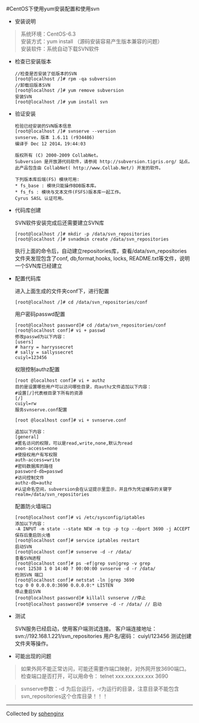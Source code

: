 #CentOS下使用yum安装配置和使用svn

*    安装说明

>	系统环境：CentOS-6.3  
>	安装方式：yum install （源码安装容易产生版本兼容的问题）   
>	安装软件：系统自动下载SVN软件 

*	检查已安装版本

		//检查是否安装了低版本的SVN  
		[root@localhost /]# rpm -qa subversion    
		//卸载旧版本SVN  
		[root@localhost /]# yum remove subversion  
		安装SVN  
		[root@localhost /]# yum install svn  

*	验证安装 

		检验已经安装的SVN版本信息   
		[root@localhost /]# svnserve --version   
		svnserve，版本 1.6.11 (r934486)   
		编译于 Dec 12 2014，19:44:03   

		版权所有 (C) 2000-2009 CollabNet。   
		Subversion 是开放源代码软件，请参阅 http://subversion.tigris.org/ 站点。   
		此产品包含由 CollabNet( http://www.Collab.Net/) 开发的软件。   

		下列版本库后端(FS) 模块可用: 
		* fs_base : 模块只能操作BDB版本库。 
		* fs_fs : 模块与文本文件(FSFS)版本库一起工作。 
		Cyrus SASL 认证可用。 

*	代码库创建 

	SVN软件安装完成后还需要建立SVN库 

		[root@localhost /]# mkdir -p /data/svn_repositories
		[root@localhost /]# svnadmin create /data/svn_repositories

	执行上面的命令后，自动建立repositories库，查看/data/svn_repositories 文件夹发现包含了conf, db,format,hooks, locks, README.txt等文件，说明一个SVN库已经建立

*	配置代码库 

	进入上面生成的文件夹conf下，进行配置 

		[root@localhost /]# cd /data/svn_repositories/conf 


	用户密码passwd配置 

		[root@localhost password]# cd /data/svn_repositories/conf
		[root@localhost conf]# vi + passwd
		修改passwd为以下内容： 
		[users]
		# harry = harryssecret
		# sally = sallyssecret
		cuiyl=123456

	权限控制authz配置 

		[root @localhost conf]# vi + authz 
		目的是设置哪些用户可以访问哪些目录，向authz文件追加以下内容： 
		#设置[/]代表根目录下所有的资源 
		[/] 
		cuiyl=rw 
		服务svnserve.conf配置 

		[root @localhost conf]# vi + svnserve.conf 

		追加以下内容： 
		[general]
		#匿名访问的权限，可以是read,write,none,默认为read
		anon-access=none
		#使授权用户有写权限
		auth-access=write
		#密码数据库的路径
		password-db=passwd
		#访问控制文件
		authz-db=authz
		#认证命名空间，subversion会在认证提示里显示，并且作为凭证缓存的关键字
		realm=/data/svn_repositories

	配置防火墙端口 

		[root@localhost conf]# vi /etc/sysconfig/iptables
		添加以下内容：
		-A INPUT -m state --state NEW -m tcp -p tcp --dport 3690 -j ACCEPT
		保存后重启防火墙
		[root@localhost conf]# service iptables restart
		启动SVN 
		[root@localhost conf]# svnserve -d -r /data/
		查看SVN进程 
		[root@localhost conf]# ps -ef|grep svn|grep -v grep
		root 12538 1 0 14:40 ? 00:00:00 svnserve -d -r /data/
		检测SVN 端口 
		[root@localhost conf]# netstat -ln |grep 3690
		tcp 0 0 0.0.0.0:3690 0.0.0.0:* LISTEN
		停止重启SVN 
		[root@localhost password]# killall svnserve //停止
		[root@localhost password]# svnserve -d -r /data/ // 启动

*	测试 

	SVN服务已经启动，使用客户端测试连接。 
	客户端连接地址：svn://192.168.1.221/svn_repositories
	用户名/密码： cuiyl/123456 
	测试创建文件夹等操作。




*	可能出现的问题 

>	如果外网不能正常访问，可能还需要作端口映射，对外网开放3690端口。
    检查端口是否打开，可以用命令： telnet xxx.xxx.xxx.xxx 3690

>	svnserve参数：-d 为后台运行，-r为运行的目录，注意目录不能包含svn_repositories这个仓库目录！！！







***
Collected by [sphenginx](http://sphenginx.sinaapp.com)